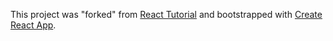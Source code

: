 This project was "forked" from [React Tutorial](https://facebook.github.io/react/tutorial/tutorial.html) and bootstrapped with [Create React App](https://github.com/facebookincubator/create-react-app).